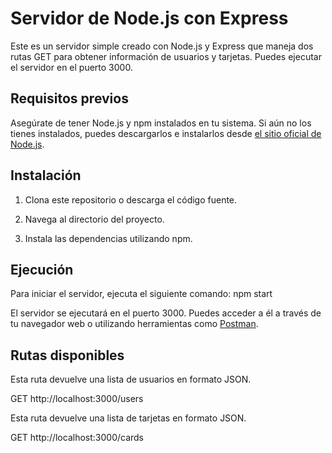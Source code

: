 # Servidor de Node.js con Express

Este es un servidor simple creado con Node.js y Express que maneja dos rutas GET para obtener información de usuarios y tarjetas. Puedes ejecutar el servidor en el puerto 3000.

## Requisitos previos

Asegúrate de tener Node.js y npm instalados en tu sistema. Si aún no los tienes instalados, puedes descargarlos e instalarlos desde [el sitio oficial de Node.js](https://nodejs.org/).

## Instalación

1. Clona este repositorio o descarga el código fuente.

2. Navega al directorio del proyecto.

3. Instala las dependencias utilizando npm.

## Ejecución

Para iniciar el servidor, ejecuta el siguiente comando: npm start

El servidor se ejecutará en el puerto 3000. Puedes acceder a él a través de tu navegador web o utilizando herramientas como [Postman](https://www.postman.com/).

## Rutas disponibles

Esta ruta devuelve una lista de usuarios en formato JSON.

GET http://localhost:3000/users

Esta ruta devuelve una lista de tarjetas en formato JSON.

GET http://localhost:3000/cards

